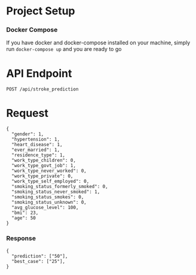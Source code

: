 # Project Setup
### Docker Compose
If you have docker and docker-compose installed on your machine,
simply run `docker-compose up` and you are ready to go

# API Endpoint

`POST /api/stroke_prediction`
# Request

```
{
  "gender": 1,
  "hypertension": 1,
  "heart_disease": 1,
  "ever_married": 1,
  "residence_type": 1,
  "work_type_children": 0,
  "work_type_govt_job": 1,
  "work_type_never_worked": 0,
  "work_type_private": 0,
  "work_type_self_employed": 0,
  "smoking_status_formerly_smoked": 0,
  "smoking_status_never_smoked": 1,
  "smoking_status_smokes": 0,
  "smoking_status_unknown": 0,
  "avg_glucose_level": 100,
  "bmi": 23,
  "age": 50
}
```

### Response

```
{
  "prediction": ["50"],
  "best_case": ["25"],
}
```
